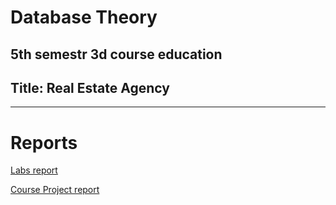 # Database Theory

5th semestr 3d course education
---
## Title: Real Estate Agency
---
# Reports
[Labs report](https://github.com/addicted-by/db/blob/master/CourseProject_report.pdf)

[Course Project report](https://github.com/addicted-by/db/blob/master/Labs_report.pdf) 
